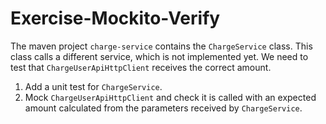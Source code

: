 # Exercise-Mockito-Verify

The maven project `charge-service` contains the `ChargeService` class. This class calls a different service, which is
not implemented yet. We need to test that `ChargeUserApiHttpClient` receives the correct amount.

1. Add a unit test for `ChargeService`.
2. Mock `ChargeUserApiHttpClient` and check it is called with an expected amount calculated from the parameters received 
by `ChargeService`.

